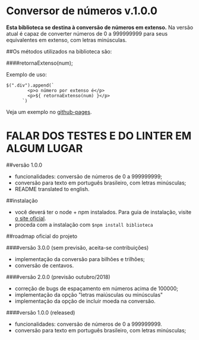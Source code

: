 # Conversor de números v.1.0.0

**Esta biblioteca se destina à conversão de números em extenso.**
Na versão atual é capaz de converter números de 0 a 999999999 para seus equivalentes em extenso, com letras minúsculas.


##Os métodos utilizados na biblioteca são:

####retornaExtenso(num);

Exemplo de uso:

```
$(".div").append(`
        <p>o número por extenso é</p>
        <p>${ retornaExtenso(num) }</p>
      `)
```

Veja um exemplo no [github-pages](https://JulianaAmoasei.github.io/biblioteca).


# FALAR DOS TESTES E DO LINTER EM ALGUM LUGAR


##versão 1.0.0

- funcionalidades: conversão de números de 0 a 999999999;
- conversão para texto em português brasileiro, com letras minúsculas;
- README translated to english.

##instalação

- você deverá ter o node + npm instalados. Para guia de instalação, visite [o site oficial](https://www.npmjs.com/get-npm).
- proceda com a instalação com `$npm install biblioteca`


##roadmap oficial do projeto

####versão 3.0.0 (sem previsão, aceita-se contribuições)
- implementação da conversão para bilhões e trilhões;
- conversão de centavos.

####versão 2.0.0 (previsão outubro/2018)
- correção de bugs de espaçamento em números acima de 100000;
- implementação da opção "letras maiúsculas ou minúsculas"
- implementação da opção de incluir moeda na conversão.

####versão 1.0.0 (released)
- funcionalidades: conversão de números de 0 a 999999999.
- conversão para texto em português brasileiro, com letras minúsculas;   

